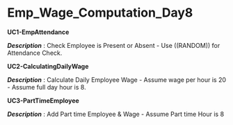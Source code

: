 # Emp_Wage_Computation_Day8
**UC1-EmpAttendance**

**_Description_** : Check Employee is Present or Absent - Use ((RANDOM)) for Attendance Check.

**UC2-CalculatingDailyWage**

**_Description_** : Calculate Daily Employee Wage - Assume wage per hour is 20 - Assume full day hour is 8.

**UC3-PartTimeEmployee**

**_Description_** : Add Part time Employee & Wage - Assume Part time Hour is 8